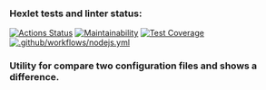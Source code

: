 ### Hexlet tests and linter status:
[![Actions Status](https://github.com/zhanybekzh/frontend-project-lvl2/workflows/hexlet-check/badge.svg)](https://github.com/zhanybekzh/frontend-project-lvl2/actions)
[![Maintainability](https://api.codeclimate.com/v1/badges/a3eec5d2b257ed808ce7/maintainability)](https://codeclimate.com/github/zhanybekzh/frontend-project-lvl2/maintainability)
[![Test Coverage](https://api.codeclimate.com/v1/badges/a3eec5d2b257ed808ce7/test_coverage)](https://codeclimate.com/github/zhanybekzh/frontend-project-lvl2/test_coverage)
[![.github/workflows/nodejs.yml](https://github.com/zhanybekzh/frontend-project-lvl2/actions/workflows/nodejs.yml/badge.svg?branch=main&event=push)](https://github.com/zhanybekzh/frontend-project-lvl2/actions/workflows/nodejs.yml)
### Utility for compare two configuration files and shows a difference.

